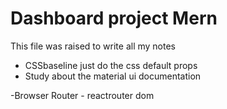 # Dashboard project Mern
This file was raised to write all my notes

 - CSSbaseline just do the css default props
 - Study about the material ui documentation
 
 -Browser Router - reactrouter dom

 
